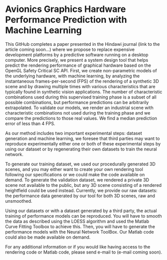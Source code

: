 # Avionics Graphics Hardware Performance Prediction with Machine Learning

This GitHub completes a paper presented in the Hindawi journal (link to the article coming soon...) where we propose to replace expensive development platforms by a predictive software running on a desktop computer. More precisely, we present a system design tool that helps predict the rendering performance of graphical hardware based on the OpenGL Safety Critical SC API. First, we create non-parametric models of the underlying hardware, with machine learning, by analyzing the instantaneous frames-per-second (FPS) of the rendering of a synthetic 3D scene and by drawing multiple times with various characteristics that are typically found in synthetic vision applications. The number of characteristic combinations used during this supervised training phase is a subset of all possible combinations, but performance predictions can be arbitrarily extrapolated. To validate our models, we render an industrial scene with characteristic combinations not used during the training phase and we compare the predictions to those real values. We find a median prediction error of less than 4 FPS.

As our method includes two important experimental steps: dataset generation and machine learning, we foresee that third parties may want to reproduce experimentally either one or both of these experimental steps by using our dataset or by regenerating their own datasets to train the neural network.

To generate our training dataset, we used our procedurally generated 3D scenes, and you may either want to create your own rendering tool following our specifications or we could make the code available on demand. To generate the validation dataset, we rendered a private 3D scene not available to the public, but any 3D scene consisting of a rendered heightfield could be used instead. Currently, we provide our raw datasets: the performance data generated by our tool for both 3D scenes, raw and unsmoothed.

Using our datasets or with a dataset generated by a third party, the actual training of performance models can be reproduced. You will have to smooth the data as described using the LOESS algorithm and used the Matlab Curve Fitting Toolbox to achieve this. Then, you will  have to generate the performance models with the Neural Network ToolBox. Our Matlab code could also be made available on demand.

For any additional information or if you would like having access to the rendering code or Matlab code, please send e-mail to (e-mail coming soon). 
